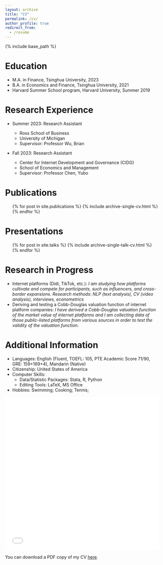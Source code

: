 ```yaml
---
layout: archive
title: "CV"
permalink: /cv/
author_profile: true
redirect_from:
  - /resume
---
```


{% include base_path %}




Education
======
* M.A. in Finance, Tsinghua University, 2023 
* B.A. in Economics and Finance, Tsinghua University, 2021
* Harvard Summer School program, Harvard University, Summer 2019

Research Experience
======
* Summer 2023: Research Assistant
  * Ross School of Business
  * University of Michigan
  * Supervisor: Professor Wu, Brian

* Fall 2023: Research Assistant
  * Center for Internet Development and Governance (CIDG)
  * School of Economics and Management
  * Supervisor: Professor Chen, Yubo


Publications
======
  <ul>{% for post in site.publications %}
    {% include archive-single-cv.html %}
  {% endfor %}</ul>
  
  
Presentations
======
  <ul>{% for post in site.talks %}
    {% include archive-single-talk-cv.html %}
  {% endfor %}</ul>
  
  
Research in Progress
======


[//]: <> (Optional)
* Internet platforms (Didi, TikTok, etc.): <i>I am studying how platforms cultivate and compete for participants, such as influencers, and cross-border expansions. Research methods: NLP (text analysis), CV (video analysis), interviews, econometrics</i>
* Deriving and testing a Cobb-Douglas valuation function of internet platform companies: <i>I have derived a Cobb-Douglas valuation function of the market value of internet platforms and I am collecting data of those public-listed platforms from various sources in order to test the validity of the valuation function.</i>

    
Additional Information
======
* Languages: English (Fluent, TOEFL: 105, PTE Academic Score 71/90, GRE: 159+169+4), Mandarin (Native)
* Citizenship: United States of America
* Computer Skills:
  * Data/Statistic Packages: Stata, R, Python
  *	Editing Tools: LaTeX, MS Office
* Hobbies: Swimming; Cooking; Tennis; 



<iframe src="/files/李新成个人简历.pdf" width="100%" height="500" frameborder="no" border="0" marginwidth="0" marginheight="0"></iframe>

You can download a PDF copy of my CV [here](/files/Resume_Alex_Li.pdf).
